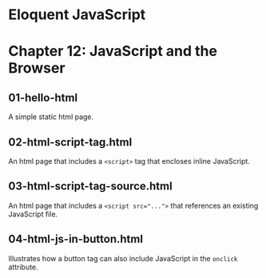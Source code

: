 Eloquent JavaScript
===================

# Chapter 12: JavaScript and the Browser 

## 01-hello-html
A simple static html page.

## 02-html-script-tag.html
An html page that includes a `<script>` tag that encloses inline JavaScript.

## 03-html-script-tag-source.html
An html page that includes a `<script src="...">` that references an existing JavaScript file.

## 04-html-js-in-button.html
Illustrates how a button tag can also include JavaScript in the `onclick` attribute.
